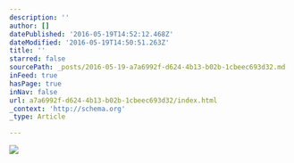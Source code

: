 ```yaml
---
description: ''
author: []
datePublished: '2016-05-19T14:52:12.468Z'
dateModified: '2016-05-19T14:50:51.263Z'
title: ''
starred: false
sourcePath: _posts/2016-05-19-a7a6992f-d624-4b13-b02b-1cbeec693d32.md
inFeed: true
hasPage: true
inNav: false
url: a7a6992f-d624-4b13-b02b-1cbeec693d32/index.html
_context: 'http://schema.org'
_type: Article

---
```

![](https://the-grid-user-content.s3-us-west-2.amazonaws.com/ff9e5086-f636-427d-9e1f-8cc22adbe6dd.jpg)